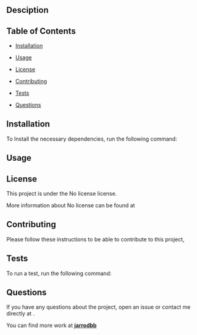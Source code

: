 # 

  

  ## Desciption
  

  ## Table of Contents

  * [Installation](#installation)

  * [Usage](#usage)

  * [License](#license)

  * [Contributing](#contributing)

  * [Tests](#tests)

  * [Questions](#questions)

  ## Installation

  To Install the necessary dependencies, run the following command:
  

  ## Usage

  

  ## License

  This project is under the No license license. 

  More information about No license can be found at 

  

  ## Contributing

  Please follow these instructions to be able to contribute to this project, 
   

  ## Tests

  To run a test, run the following command:
  

  ## Questions

  If you have any questions about the project, open an issue or contact me directly at .

  You can find more work at **[jarrodbb](https://github.com/jarrodbb)**
  